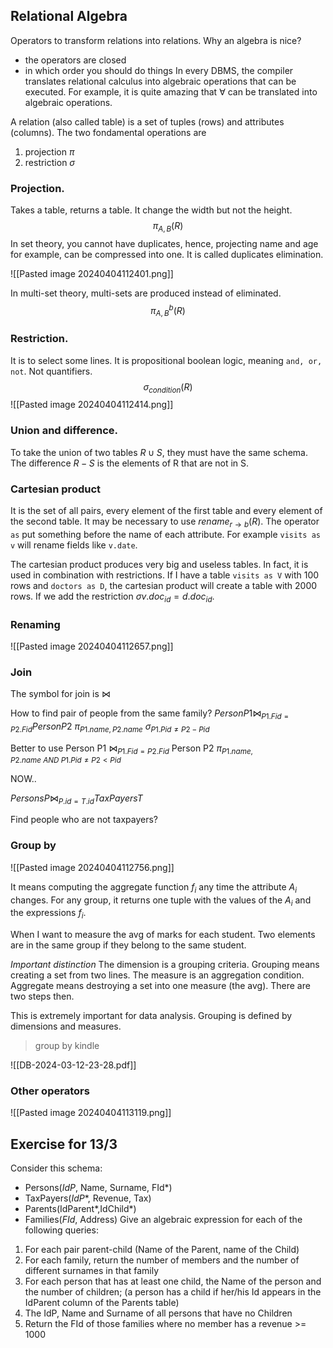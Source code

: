 ## Relational Algebra
Operators to transform relations into relations.
Why an algebra is nice?
- the operators are closed
- in which order you should do things
In every DBMS, the compiler translates relational calculus into algebraic operations that can be executed.
For example, it is quite amazing that $\forall$ can be translated into algebraic operations.

A relation (also called table) is a set of tuples (rows) and attributes (columns).
The two fondamental operations are
1. projection $\pi$
2. restriction $\sigma$

### Projection.
Takes a table, returns a table. It change the width but not the height.
$$\pi_{A,B}(R)$$
In set theory, you cannot have duplicates, hence, projecting name and age for example, can be compressed into one.
It is called duplicates elimination.

![[Pasted image 20240404112401.png]]

In multi-set theory, multi-sets are produced instead of eliminated.
$$\pi_{A,B}^b(R)$$

### Restriction.
It is to select some lines.
It is propositional boolean logic, meaning `and, or, not`. Not quantifiers.
$$\sigma_{condition}(R)$$
![[Pasted image 20240404112414.png]]

### Union and difference.
To take the union of two tables $R\cup S$, they must have the same schema.
The difference $R-S$ is the elements of R that are not in S.

### Cartesian product
It is the set of all pairs, every element of the first table and every element of the second table.
It may be necessary to use $rename_{r\rightarrow b}(R)$.
The operator `as` put something before the name of each attribute.
For example `visits as v` will rename fields like `v.date`.

The cartesian product produces very big and useless tables.
In fact, it is used in combination with restrictions.
If I have a table `visits as V` with 100 rows and `doctors as D`, the cartesian product will create a table with 2000 rows.
If we add the restriction $\sigma{v.doc_{id}=d.doc_{id}}$.

### Renaming
![[Pasted image 20240404112657.png]]

### Join
The symbol for join is $\bowtie$

How to find pair of people from the same family?
$Person P1 \bowtie_{P1.Fid=P2.Fid} Person P2$
$\pi_{P1.name, P2.name}$
$\sigma_{P1.Pid\neq P2-Pid}$

Better to use
Person P1 $\bowtie_{P1.Fid=P2.Fid}$ Person P2
$\pi_{P1.name, P2.name\ AND\ P1.Pid\neq P2<Pid}$

NOW..

$Persons P \bowtie_{P.id=T.id} TaxPayers T$

Find people who are not taxpayers?

### Group by
![[Pasted image 20240404112756.png]]

It means computing the aggregate function $f_i$ any time the attribute $A_i$ changes.
For any group, it returns one tuple with the values of the $A_i$ and the expressions $f_i$.

When I want to measure the avg of marks for each student.
Two elements are in the same group if they belong to the same student.

*Important distinction*
The dimension is a grouping criteria. Grouping means creating a set from two lines.
The measure is an aggregation condition. Aggregate means destroying a set into one measure (the avg).
There are two steps then.

This is extremely important for data analysis.
Grouping is defined by dimensions and measures.

> group by kindle

![[DB-2024-03-12-23-28.pdf]]


### Other operators

![[Pasted image 20240404113119.png]]


## Exercise for 13/3
Consider this schema:
- Persons(_IdP_, Name, Surname, FId*)
- TaxPayers(_IdP_\*, Revenue, Tax)
- Parents(IdParent*,IdChild*)
- Families(_FId_, Address)
Give an algebraic expression for each of the following queries:
1. For each pair parent-child (Name of the Parent, name of the Child)
2. For each family, return the number of members and the number of different surnames in that family
3. For each person that has at least one child, the Name of the person and the number of children; (a person has a child if her/his Id appears in the IdParent column of the Parents table)
4. The IdP, Name and Surname of all persons that have no Children
5. Return the FId of those families where no member has a revenue >= 1000


